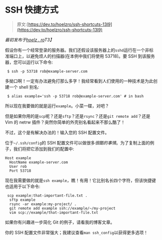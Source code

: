 # SSH 快捷方式

> 原文:[https://dev.to/hoelzro/ssh-shortcuts-13l9](https://dev.to/hoelzro/ssh-shortcuts-13l9)

*最初发布于[hoelz . ro](https://hoelz.ro/blog/ssh-shortcuts)T3】*

假设你有一个经常登录的服务器。我们还假设该服务器上的`sshd`运行在一个非标准端口上，以避免烦人的扫描器(在本例中我们将使用 53718)。要 SSH 到该服务器，您可以运行以下命令:

```
 $ ssh -p 53718 rob@example-server.com 
```

多拗口啊！一定有办法避免打那么多字！我经常看到人们使用的一种技术是为此创建一个 shell 别名:

```
 $ alias example='ssh -p 53718 rob@example-server.com' # in bash 
```

所以现在我要做的就是运行`example`。小菜一碟，对吧？

但是如果你用的是`scp`呢？还是`sftp`？还是`rsync`？还是`git remote add`？还是 Vim 的 netrw 插件？突然你简单的外壳别名看起来不那么酷了！

不过，这个是有解决办法的！输入您的 SSH 配置文件。

位于`~/.ssh/config`的 SSH 配置文件可以做很多*很酷的事情*。为了复制上面的例子，我们将把它添加到我们的配置中:

```
Host example
  HostName example-server.com
  User rob
  Port 53718 
```

现在我需要做的就是`ssh example`，瞧！有用！它比别名长四个字符，但该快捷键也适用于以下命令:

```
 scp example:that-important-file.txt .
  sftp example
  rsync -ar example:my-project/ .
  git remote add example ssh://example/~/my-project
  vim scp://example/that-important-file.txt 
```

如果你有兴趣进一步简化 Git 的例子，请看我的博客文章。

你的 SSH 配置文件非常强大；我建议查看`man ssh_config`以获得更多选项！